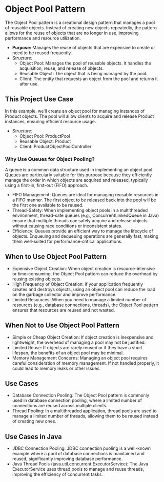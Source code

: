 # Object Pool Pattern

The Object Pool pattern is a creational design pattern that manages a pool of reusable objects. Instead of creating new objects repeatedly, the pattern allows for the reuse of objects that are no longer in use, improving performance and resource utilization.
* **Purpose:**  Manages the reuse of objects that are expensive to create or need to be reused frequently.
* *Structure:*
  - Object Pool: Manages the pool of reusable objects. It handles the acquisition, reuse, and release of objects.
  - Reusable Object: The object that is being managed by the pool.
  - Client: The entity that requests an object from the pool and returns it after use.

## This Project Use Case
In this example, we'll create an object pool for managing instances of Product objects. The pool will allow clients to acquire and release Product instances, ensuring efficient resource usage.
* *Structure:*
  - Object Pool: ProductPool
  - Reusable Object: Product
  - Client: ProductObjectPoolController

### Why Use Queues for Object Pooling?
A queue is a common data structure used in implementing an object pool. Queues are particularly suitable for this purpose because they efficiently manage the order in which objects are acquired and released, typically using a first-in, first-out (FIFO) approach.
  - FIFO Management: Queues are ideal for managing reusable resources in a FIFO manner. The first object to be released back into the pool will be the first one available to be reused.
  - Thread-Safety: When implementing object pools in a multithreaded environment, thread-safe queues (e.g., ConcurrentLinkedQueue in Java) ensure that multiple threads can safely acquire and release objects without causing race conditions or inconsistent states.
  - Efficiency: Queues provide an efficient way to manage the lifecycle of objects. Enqueuing and dequeuing operations are generally fast, making them well-suited for performance-critical applications.

## When to Use Object Pool Pattern
* Expensive Object Creation: When object creation is resource-intensive or time-consuming, the Object Pool pattern can reduce the overhead by reusing existing objects.
* High Frequency of Object Creation: If your application frequently creates and destroys objects, using an object pool can reduce the load on the garbage collector and improve performance.
* Limited Resources: When you need to manage a limited number of resources (e.g., database connections, threads), the Object Pool pattern ensures that resources are reused and not wasted.

## When Not to Use Object Pool Pattern
* Simple or Cheap Object Creation: If object creation is inexpensive and lightweight, the overhead of managing a pool may not be justified.
* Limited Reuse: If objects are rarely reused or if they have a short lifespan, the benefits of an object pool may be minimal.
* Memory Management Concerns: Managing an object pool requires careful consideration of memory management. If not handled properly, it could lead to memory leaks or other issues.

## Use Cases
* Database Connection Pooling: The Object Pool pattern is commonly used in database connection pooling, where a limited number of connections are reused across multiple clients.
* Thread Pooling: In a multithreaded application, thread pools are used to manage a limited number of threads, allowing them to be reused instead of creating new ones.

## Use Cases in Java
* JDBC Connection Pooling: JDBC connection pooling is a well-known example where a pool of database connections is maintained and reused, significantly improving database performance.
* Java Thread Pools (java.util.concurrent.ExecutorService): The Java ExecutorService uses thread pools to manage and reuse threads, improving the efficiency of concurrent tasks.
